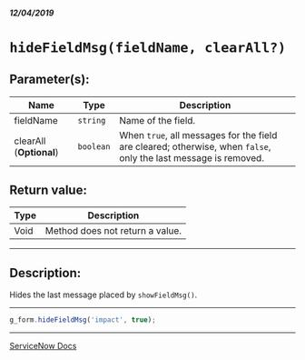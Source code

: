 ##### 12/04/2019
# `hideFieldMsg(fieldName, clearAll?)`

## Parameter(s):
| Name | Type | Description |
|---|---|---|
| fieldName | `string` | Name of the field. |
| clearAll (**Optional**) | `boolean` | When `true`, all messages for the field are cleared; otherwise, when `false`, only the last message is removed. |

## Return value:
| Type | Description |
|---|---|
| Void | Method does not return a value. |

---

## Description:
Hides the last message placed by `showFieldMsg()`.

---

```js
g_form.hideFieldMsg('impact', true);
```

---

[ServiceNow Docs](https://developer.servicenow.com/app.do#!/api_doc?v=newyork&id=r_GlideFormHideFieldMsg_String)